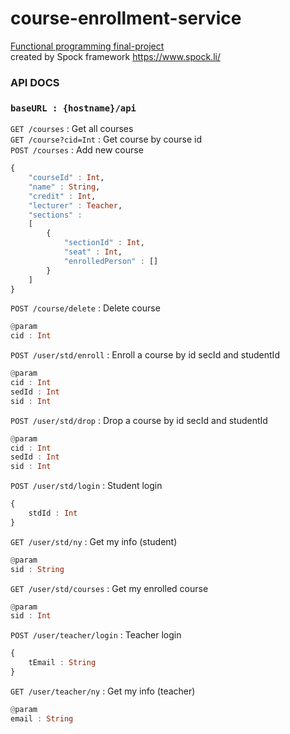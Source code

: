 # course-enrollment-service

<u>Functional programming final-project</u>
<br>
created by Spock framework https://www.spock.li/

### API DOCS

### `baseURL : {hostname}/api` <br>

`GET /courses` : Get all courses <br>
`GET /course?cid=Int` : Get course by course id <br>
`POST /courses` : Add new course <br>

```hs
{
    "courseId" : Int,
    "name" : String,
    "credit" : Int,
    "lecturer" : Teacher,
    "sections" :
    [
        {
            "sectionId" : Int,
            "seat" : Int,
            "enrolledPerson" : []
        }
    ]
}
```

`POST /course/delete` : Delete course <br>

```hs
@param
cid : Int
```

`POST /user/std/enroll` : Enroll a course by id secId and studentId

```hs
@param
cid : Int
sedId : Int
sid : Int
```

`POST /user/std/drop` : Drop a course by id secId and studentId

```hs
@param
cid : Int
sedId : Int
sid : Int
```

`POST /user/std/login` : Student login

```hs
{
    stdId : Int
}
```

`GET /user/std/ny` : Get my info (student)

```hs
@param
sid : String
```

`GET /user/std/courses` : Get my enrolled course

```hs
@param
sid : Int
```

`POST /user/teacher/login` : Teacher login

```hs
{
    tEmail : String
}
```

`GET /user/teacher/ny` : Get my info (teacher)

```hs
@param
email : String
```
